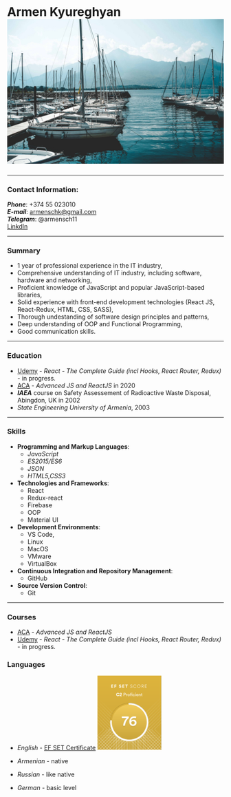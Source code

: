 # Armen Kyureghyan ![My Photo](./img/boats.jpg "it's me")

---

### Contact Information:

**_Phone_**: +374 55 023010 <br>
**_E-mail_**: armenschk@gmail.com <br>
**_Telegram_**: @armensch11<br>
[LinkdIn](https://www.linkedin.com/in/armen-kyureghyan-5090a71a4/)

---

### Summary

- 1 year of professional experience in the IT industry,
- Comprehensive understanding of IT industry, including software, hardware and networking,
- Proficient knowledge of JavaScript and popular JavaScript-based libraries,
- Solid experience with front-end development technologies (React JS, React-Redux, HTML, CSS, SASS),
- Thorough undestanding of software design principles and patterns,
- Deep understanding of OOP and Functional Programming,
- Good communication skills.

---

### Education

- [Udemy](https://www.udemy.com/) - _React - The Complete Guide (incl Hooks, React Router, Redux)_ - in progress.
- [ACA](https://www.aca.am/) - _Advanced JS and ReactJS_ in 2020
- **_IAEA_** course on Safety Assessement of Radioactive Waste Disposal, Abingdon, UK in 2002
- _State Engineering University of Armenia_, 2003

---

### Skills

- **Programming and Markup Languages**:
  - _JavaScript_
  - _ES2015/ES6_
  - _JSON_
  - _HTML5,CSS3_
- **Technologies and Frameworks**:
  - React
  - Redux-react
  - Firebase
  - OOP
  - Material UI
- **Development Environments**:
  - VS Code,
  - Linux
  - MacOS
  - VMware
  - VirtualBox
- **Continuous Integration and Repository Management**:
  - GitHub
- **Source Version Control**:
  - Git

---

### Courses

- [ACA](https://www.aca.am/) - _Advanced JS and ReactJS_
- [Udemy](https://www.udemy.com/) - _React - The Complete Guide (incl Hooks, React Router, Redux)_ - in progress.

### Languages

- _English_ - [EF SET Certificate](https://www.efset.org/cert/8FwP1X)
  <img alt="EF Set result" src="./img/EF%20Set%20score.png" width=150px>

- _Armenian_ - native
- _Russian_ - like native
- _German_ - basic level
